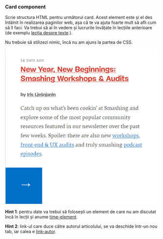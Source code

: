### Card component

Scrie structura HTML pentru următorul card. Acest element este și el des întâlnit în realizarea paginilor web, așa că te va ajuta foarte mult să afli cum să îl faci. Va trebui să ai în vedere și lucrurile învățate în lecțiile anterioare (de exemplu [lecția despre texte](https://FrontEnd.ro/html/texte).).
 
Nu trebuie să stilizezi nimic, încă nu am ajuns la partea de CSS. 

![card-component-todos](./assets/card-component-cover.png)

**Hint 1**: pentru date va trebui să folosești un element de care nu am discutat încă în lecții și anume [time-element](https://developer.mozilla.org/en-US/docs/Web/HTML/Element/time). 

**Hint 2**: link-ul care duce către autorul articolului, se va deschide într-un nou tab, iar calea e [link-autor](https://www.smashingmagazine.com/author/iris-ljesnjanin/).
